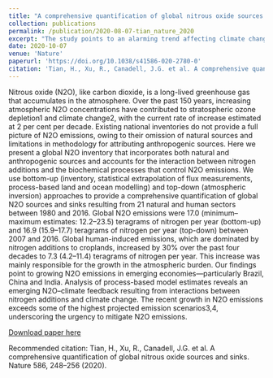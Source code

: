 ```yaml
---
title: "A comprehensive quantification of global nitrous oxide sources and sinks"
collection: publications
permalink: /publication/2020-08-07-tian_nature_2020
excerpt: "The study points to an alarming trend affecting climate change: Nitrous oxide has risen 20 percent from pre-industrial levels, and its growth has accelerated over recent decades due to emissions from various human activities. We further identify an emerging cause of increased atmospheric nitrous oxide coming from the interaction between global warming and nitrogen additions for food production further enhancing emissions from agriculture. Warmer temperatures tend to increase nitrous oxide emissions.The study also determined that the largest contributors to global nitrous oxide emissions come from East Asia, South Asia, Africa and South America.Emissions from synthetic fertilizers dominate releases in China, India and the U.S., while emissions from the application of livestock manure as fertilizer dominates releases in Africa and South America, the study found. The highest growth rates in emissions are found in emerging economies, particularly Brazil, China and India, where crop production and livestock numbers have increased. The co-authors agreed that the most surprising result of the study was the finding that current trends in nitrous oxide emissions are not compatible with pathways consistent to achieve the climate goals of the Paris Climate Agreement, or the Paris Accord. These findings underscore the urgency and opportunities to mitigate nitrous oxide emissions worldwide to avoid the worst of climate impacts. <br><img src='/images/Slide1.png'>"
date: 2020-10-07
venue: 'Nature'
paperurl: 'https://doi.org/10.1038/s41586-020-2780-0'
citation: 'Tian, H., Xu, R., Canadell, J.G. et al. A comprehensive quantification of global nitrous oxide sources and sinks. Nature 586, 248–256 (2020).'
---
```

Nitrous oxide (N2O), like carbon dioxide, is a long-lived greenhouse gas that accumulates in the atmosphere. Over the past 150 years, increasing atmospheric N2O concentrations have contributed to stratospheric ozone depletion1 and climate change2, with the current rate of increase estimated at 2 per cent per decade. Existing national inventories do not provide a full picture of N2O emissions, owing to their omission of natural sources and limitations in methodology for attributing anthropogenic sources. Here we present a global N2O inventory that incorporates both natural and anthropogenic sources and accounts for the interaction between nitrogen additions and the biochemical processes that control N2O emissions. We use bottom-up (inventory, statistical extrapolation of flux measurements, process-based land and ocean modelling) and top-down (atmospheric inversion) approaches to provide a comprehensive quantification of global N2O sources and sinks resulting from 21 natural and human sectors between 1980 and 2016. Global N2O emissions were 17.0 (minimum–maximum estimates: 12.2–23.5) teragrams of nitrogen per year (bottom-up) and 16.9 (15.9–17.7) teragrams of nitrogen per year (top-down) between 2007 and 2016. Global human-induced emissions, which are dominated by nitrogen additions to croplands, increased by 30% over the past four decades to 7.3 (4.2–11.4) teragrams of nitrogen per year. This increase was mainly responsible for the growth in the atmospheric burden. Our findings point to growing N2O emissions in emerging economies—particularly Brazil, China and India. Analysis of process-based model estimates reveals an emerging N2O–climate feedback resulting from interactions between nitrogen additions and climate change. The recent growth in N2O emissions exceeds some of the highest projected emission scenarios3,4, underscoring the urgency to mitigate N2O emissions.

[Download paper here](https://doi.org/10.1038/s41586-020-2780-0)

Recommended citation: Tian, H., Xu, R., Canadell, J.G. et al. A comprehensive quantification of global nitrous oxide sources and sinks. Nature 586, 248–256 (2020).
